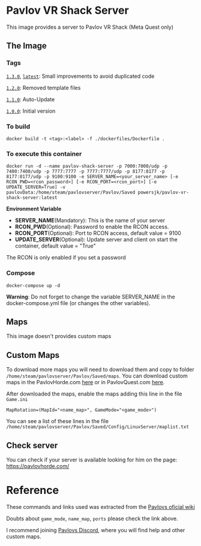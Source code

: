 # Pavlov VR Shack Server
This image provides a server to Pavlov VR Shack (Meta Quest only)


## The Image

### Tags
[`1.3.0`](https://github.com/XavierSJC/pavlov-vr-quest-server/tree/v1.3.0), [`latest`](https://github.com/XavierSJC/pavlov-vr-quest-server/tree/main): Small improvements to avoid duplicated code

[`1.2.0`](https://github.com/XavierSJC/pavlov-vr-quest-server/tree/v1.2.0): Removed template files

[`1.1.0`](https://github.com/XavierSJC/pavlov-vr-quest-server/tree/v1.1.0): Auto-Update

[`1.0.0`](https://github.com/XavierSJC/pavlov-vr-quest-server/tree/v1.0.0): Initial version

### To build
```
docker build -t <tag>:<label> -f ./dockerfiles/Dockerfile .
```

### To execute this container
```
docker run -d --name pavlov-shack-server -p 7000:7000/udp -p 7400:7400/udp -p 7777:7777 -p 7777:7777/udp -p 8177:8177 -p 8177:8177/udp -p 9100:9100 -e SERVER_NAME=<your_server_name> [-e RCON_PWD=<rcon_password>] [-e RCON_PORT=<rcon_port>] [-e UPDATE_SERVER=True] -v pavlovData:/home/steam/pavlovserver/Pavlov/Saved powersjk/pavlov-vr-shack-server:latest
```

**Environment Variable**
* **SERVER_NAME**(Mandatory): This is the name of your server
* **RCON_PWD**(Optional): Password to enable the RCON access.
* **RCON_PORT**(Optional): Port to RCON access, default value = 9100
* **UPDATE_SERVER**(Optional): Update server and client on start the container, default value = "True"

The RCON is only enabled if you set a password

### Compose
```
docker-compose up -d
```
**Warning**: Do not forget to change the variable SERVER_NAME in the docker-compose.yml file (or changes the other variables).

## Maps
This image doesn't provides custom maps

## Custom Maps
To download more maps you will need to download them and copy to folder `/home/steam/pavlovserver/Pavlov/Saved/maps`.
You can download custom maps in the PavlovHorde.com [here](https://drive.google.com/drive/folders/1m_CSwuqJ2TdO56jY0Kv-YgrV0-LKJHav) or in PavlovQuest.com [here](https://app.mediafire.com/68y2fkoxhik3b).

After downloaded the maps, enable the maps adding this line in the file `Game.ini`
```
MapRotation=(MapId="<name_map>", GameMode="<game_mode>") 
```
You can see a list of these lines in the file `/home/steam/pavlovserver/Pavlov/Saved/Config/LinuxServer/maplist.txt`

## Check server
You can check if your server is available looking for him on the page:
https://pavlovhorde.com/

# Reference
These commands and links used was extracted from the [Pavlovs oficial wiki](http://wiki.pavlov-vr.com/index.php?title=Dedicated_server)

Doubts about `game_mode`,  `name_map`, `ports` please check the link above.

I recommend joining [Pavlovs Discord](https://discord.gg/pavlov-vr), where you will find help and other custom maps.